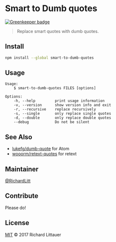# Smart to Dumb quotes

[![Greenkeeper badge](https://badges.greenkeeper.io/RichardLitt/smart-to-dumb-quotes.svg)](https://greenkeeper.io/)

> Replace smart quotes with dumb quotes.

## Install

```sh
npm install --global smart-to-dumb-quotes
```

## Usage

```
Usage:
    $ smart-to-dumb-quotes FILES [options]

Options:
    -h, --help         print usage information
    -v, --version      show version info and exit
    -r, --recursive    replace recursively
    -s, --single       only replace single quotes
    -d, --double       only replace double quotes
    --debug            Do not be silent
```

## See Also

- [lukefg/dumb-quote](https://github.com/lukefg/dumb-quoter) for Atom
- [wooorm/retext-quotes](https://github.com/wooorm/retext-quotes) for retext

## Maintainer

[@RichardLitt](https://github.com/RichardLitt)

## Contribute

Please do!

## License

[MIT](LICENSE) © 2017 Richard Littauer
